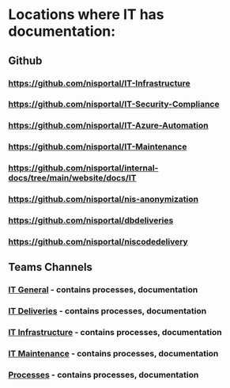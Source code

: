 # Locations where IT has documentation:

## Github
### https://github.com/nisportal/IT-Infrastructure
### https://github.com/nisportal/IT-Security-Compliance
### https://github.com/nisportal/IT-Azure-Automation
### https://github.com/nisportal/IT-Maintenance
### https://github.com/nisportal/internal-docs/tree/main/website/docs/IT
### https://github.com/nisportal/nis-anonymization
### https://github.com/nisportal/dbdeliveries
### https://github.com/nisportal/niscodedelivery

## Teams Channels

### [IT General](https://nordicinsurancesoftware.sharepoint.com/:f:/r/sites/ITDepartment/Delte%20dokumenter/General?csf=1&web=1&e=LL4Bgn) - contains processes, documentation
### [IT Deliveries](https://nordicinsurancesoftware.sharepoint.com/:f:/r/sites/ITDepartment/Delte%20dokumenter/Deliveries?csf=1&web=1&e=Q9kqjH) - contains processes, documentation
### [IT Infrastructure](https://nordicinsurancesoftware.sharepoint.com/:f:/s/ITDepartment/EoSr8eiMoDVHuGZpsrO0RkIBwDthhTJBMm9M4S0uEFclPA?e=Wxacsb) - contains processes, documentation
### [IT Maintenance](https://nordicinsurancesoftware.sharepoint.com/:f:/s/ITDepartment/EvpTsm68IJlNjxdKnQtv4RcBsoQ9z2BZC2WVGNdwS6STdw?e=Ue91Mj) - contains processes, documentation
### [Processes](https://nordicinsurancesoftware.sharepoint.com/:f:/s/ITDepartment/EuVpVNoQuDpBpwobM51nJ5gBgKNpvrrJv4w11713hGKGLQ?e=1UugXr) - contains processes, documentation